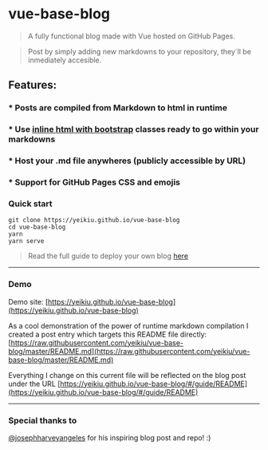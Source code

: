 # vue-base-blog

> A fully functional blog made with Vue hosted on GitHub Pages.

> Post by simply adding new markdowns to your repository, they´ll be inmediately accesible.

## Features:

### * Posts are compiled from Markdown to html in runtime
### * Use [inline html with bootstrap](https://yeikiu.github.io/vue-base-blog/#/features/inline-bootstrap-html) classes ready to go within your markdowns
### * Host your .md file anywheres (publicly accessible by URL)
### * Support for GitHub Pages CSS and emojis

### Quick start
```
git clone https://yeikiu.github.io/vue-base-blog
cd vue-base-blog
yarn
yarn serve
```

> Read the full guide to deploy your own blog [here](https://yeikiu.github.io/vue-base-blog/#/guide/setup-yor-vue-markdown-blog)

---

### Demo
Demo site: [https://yeikiu.github.io/vue-base-blog](https://yeikiu.github.io/vue-base-blog)

As a cool demonstration of the power of runtime markdown compilation I created a post entry which targets this README file directly: [https://raw.githubusercontent.com/yeikiu/vue-base-blog/master/README.md](https://raw.githubusercontent.com/yeikiu/vue-base-blog/master/README.md)

Everything I change on this current file will be reflected on the blog post under the URL [https://yeikiu.github.io/vue-base-blog/#/guide/README](https://yeikiu.github.io/vue-base-blog/#/guide/README)

---

### Special thanks to
[@josephharveyangeles](https://github.com/josephharveyangeles/vue-markdown-blog) for his inspiring blog post and repo! :)